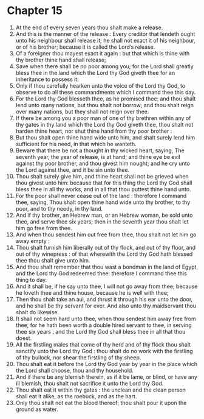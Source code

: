 # Chapter 15

1. At the end of every seven years thou shalt make a release.
2. And this is the manner of the release : Every creditor that lendeth ought unto his neighbour shall release it; he shall not exact it of his neighbour, or of his brother; because it is called the Lord’s release.
3. Of a foreigner thou mayest exact it again : but that which is thine with thy brother thine hand shall release;
4. Save when there shall be no poor among you; for the Lord shall greatly bless thee in the land which the Lord thy God giveth thee for an inheritance to possess it:
5. Only if thou carefully hearken unto the voice of the Lord thy God, to observe to do all these commandments which I command thee this day.
6. For the Lord thy God blesseth thee, as he promised thee: and thou shalt lend unto many nations, but thou shalt not borrow; and thou shalt reign over many nations, but they shall not reign over thee.
7. If there be among you a poor man of one of thy brethren within any of thy gates in thy land which the Lord thy God giveth thee, thou shalt not harden thine heart, nor shut thine hand from thy poor brother :
8. But thou shalt open thine hand wide unto him, and shalt surely lend him sufficient for his need, in that which he wanteth.
9. Beware that there be not a thought in thy wicked heart, saying, The seventh year, the year of release, is at hand; and thine eye be evil against thy poor brother, and thou givest him nought; and he cry unto the Lord against thee, and it be sin unto thee.
10. Thou shalt surely give him, and thine heart shall not be grieved when thou givest unto him: because that for this thing the Lord thy God shall bless thee in all thy works, and in all that thou puttest thine hand unto.
11. For the poor shall never cease out of the land : therefore I command thee, saying, Thou shalt open thine hand wide unto thy brother, to thy poor, and to thy needy, in thy land.
12. And if thy brother, an Hebrew man, or an Hebrew woman, be sold unto thee, and serve thee six years; then in the seventh year thou shalt let him go free from thee.
13. And when thou sendest him out free from thee, thou shalt not let him go away empty :
14. Thou shalt furnish him liberally out of thy flock, and out of thy floor, and out of thy winepress : of that wherewith the Lord thy God hath blessed thee thou shalt give unto him.
15. And thou shalt remember that thou wast a bondman in the land of Egypt, and the Lord thy God redeemed thee: therefore I command thee this thing to day.
16. And it shall be, if he say unto thee, I will not go away from thee; because he loveth thee and thine house, because he is well with thee;
17. Then thou shalt take an aul, and thrust it through his ear unto the door, and he shall be thy servant for ever. And also unto thy maidservant thou shalt do likewise.
18. It shall not seem hard unto thee, when thou sendest him away free from thee; for he hath been worth a double hired servant to thee, in serving thee six years : and the Lord thy God shall bless thee in all that thou doest.
19. All the firstling males that come of thy herd and of thy flock thou shalt sanctify unto the Lord thy God : thou shalt do no work with the firstling of thy bullock, nor shear the firstling of thy sheep.
20. Thou shalt eat it before the Lord thy God year by year in the place which the Lord shall choose, thou and thy household.
21. And if there be any blemish therein, as if it be lame, or blind, or have any ill blemish, thou shalt not sacrifice it unto the Lord thy God.
22. Thou shalt eat it within thy gates : the unclean and the clean person shall eat it alike, as the roebuck, and as the hart.
23. Only thou shalt not eat the blood thereof; thou shalt pour it upon the ground as water.

